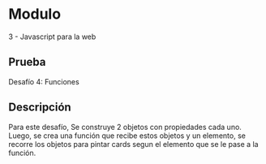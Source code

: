 # Modulo

3 - Javascript para la web

## Prueba

Desafío 4: Funciones

## Descripción

Para este desafío, Se construye 2 objetos con propiedades cada uno. Luego, se crea una función que recibe estos objetos y un elemento, se recorre los objetos para pintar cards segun el elemento que se le pase a la función.